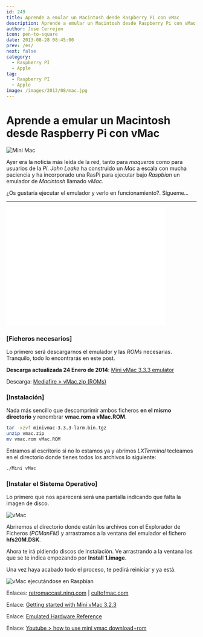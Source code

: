 ```yaml
---
id: 249
title: Aprende a emular un Macintosh desde Raspberry Pi con vMac
description: Aprende a emular un Macintosh desde Raspberry Pi con vMac
author: Jose Cerrejon
icon: pen-to-square
date: 2013-08-28 08:45:00
prev: /es/
next: false
category:
  - Raspberry PI
  - Apple
tag:
  - Raspberry PI
  - Apple
image: /images/2013/08/mac.jpg
---
```


# Aprende a emular un Macintosh desde Raspberry Pi con vMac

![Mini Mac](/images/2013/08/mac.jpg)

Ayer era la noticia más leída de la red, tanto para *maqueros* como para usuarios de la *Pi*. *John Leake* ha construido un *Mac* a escala con mucha paciencia y ha incorporado una RasPi para ejecutar bajo *Raspbian* un emulador de *Macintosh* llamado *vMac.*

¿Os gustaría ejecutar el emulador y verlo en funcionamiento?. Sígueme...

- - -
<iframe width="420" height="315" src="//www.youtube.com/embed/y-x-RseAns8" frameborder="0" allowfullscreen></iframe>

###  [Ficheros necesarios]

Lo primero será descargarnos el emulador y las *ROMs* necesarias. Tranquilo, todo lo encontrarás en este post.

**Descarga actualizada 24 Enero de 2014**: [Mini vMac 3.3.3 emulator](http://sourceforge.net/projects/minivmac/files/minivmac/3.3.3/minivmac-3.3.3-larm.bin.tgz/download)

Descarga: [Mediafire > vMac.zip (ROMs)](http://www.mediafire.com/download/mjnozywm5ym/vmac.zip)

###  [Instalación]

Nada más sencillo que descomprimir ambos ficheros **en el mismo directorio** y renombrar **vmac.rom a vMac.ROM**.

```bash
tar -xzvf minivmac-3.3.3-larm.bin.tgz
unzip vmac.zip
mv vmac.rom vMac.ROM
```

Entramos al escritorio si no lo estamos ya y abrimos *LXTerminal* tecleamos en el directorio donde tienes todos los archivos lo siguiente:

```bash
./Mini vMac
```

###  [Instalar el Sistema Operativo]

Lo primero que nos aparecerá será una pantalla indicando que falta la imagen de disco.

![vMac](/images/2013/08/mac_01.jpg)

Abriremos el directorio donde están los archivos con el Explorador de Ficheros *(PCManFM)* y arrastramos a la ventana del emulador el fichero **hfs20M.DSK**.

Ahora te irá pidiendo discos de instalación. Ve arrastrando a la ventana los que se te indica empezando por **Install 1.image**.

Una vez haya acabado todo el proceso, te pedirá reiniciar y ya está.

![vMac ejecutándose en Raspbian](/images/2013/08/vMac_on_the_Pi.jpg "vMac ejecutándose en Raspbian")

Enlaces: [retromaccast.ning.com](http://retromaccast.ning.com/profiles/blogs/honey-i-shrunk-the-computer?xg_source=activity) | [cultofmac.com](http://www.cultofmac.com/242234/smallest-working-macintosh/)

Enlace: [Getting started with Mini vMac 3.2.3](http://minivmac.sourceforge.net/doc/start.html)

Enlace: [Emulated Hardware Reference](http://minivmac.sourceforge.net/doc/hardware.html#rom)

Enlace: [Youtube > how to use mini vmac download+rom](http://www.youtube.com/watch?v=eHR-N1c4MBw)